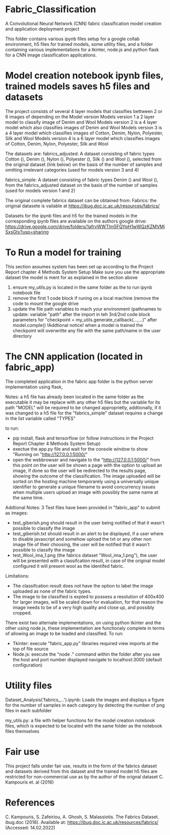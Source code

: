 # Fabric_Classification
A Convolutional Neural Network (CNN) fabric classification model creation and application deployment project

This folder contains various ipynb files setup for a google collab environment, h5 files for trained models, some utility files, and a folder containing various
implementations for a tkinter, node.js and python flask for a CNN image classification applications.

# Model creation notebook ipynb files, trained models saves h5 files and datasets
The project consists of several 4 layer models that classifies bettween 2 or 6 images of depending on the Model version
Models version 1 a 2 layer model to classify image of Denim and Wool
Models version 2 is a 4 layer model which also classifies images of Denim and Wool
Models version 3 is a 4 layer model which classifies images of Cotton, Denim, Nylon, Polyester, Silk and Wool
Models version 4 is a 6 layer model which classifies images of Cotton, Denim, Nylon, Polyester, Silk and Wool

The datasets are: 
fabrics_adjusted: A dataset consisting of fabric types Cotton (), Denim (), Nylon (), Polyester (), Silk () and Wool (), selected from the original dataset (link below) 
on the basis of the number of samples and omitting irrelevant categories
(used for models version 3 and 4)

fabrics_simple: A dataset consisting of fabric types Denim () and Wool (), from the fabrics_adjusted dataset on the basis of the number of samples
(used for models version 1 and 2)

The original complete fabrics dataset can be obtained from:
Fabrics: the original datasete is vailable at https://ibug.doc.ic.ac.uk/resources/fabrics/

Datasets for the ipynb files and h5 for the trained models in the corresponding ipynb files are available on the authors google drive:
https://drive.google.com/drive/folders/1afrvWWTIm5FQYpH1wWQzKZMVMjSxsGtx?usp=sharing

# To Run a model for training
This section assumes system has been set up according to the Project Report chapter 4 Methods System Setup
Make sure you use the appropriate dataset the model is ment for as explained in the section above
1. ensure my_utils.py is located in the same folder as the to run ipynb notebook file
2. remove the first 1 code block if runing on a local machine (remove the code to mount the google drive
3. update the file path variables to mach your environment 
(pathnames to update: 	variable "path" after the import in teh 3rd/2nd code block
						parameters for "checkpoint = my_utils.generate_callback(...,...)" after model.comple()
!Addtional notice!
when a model is trained the checkpoint will overwritte any file with the same path/name
in the user directory

# The CNN application (located in fabric_app)
The completed application in the fabric app folder is the python server implementation using flask,

Notes: a h5 file has already been located in the same folder as the executable
		it may be replace with any other h5 files but the variable for its path "MODEL" will be required to be changed approprietly,
		addtionally, if it was changed to a h5 file for the "fabrics_simple"
		dataset requires a change in the list variable called "TYPES"

to run:
- pip install, flask and tensorflow (or follow instructions in the Project Report Chapter 4 Methods System Setup)
- exectue the app.py file and wait for the console window to show "Running on "http://127.0.0.1:5000/"
- open the webbrowser and navigate to the "http://127.0.0.1:5000/"
from this point on the user will be shown a page with the option to upload an image, if done so
the user will be redirected to the results page, showing the outcome of the classification.
The image uploaded will be sorted on the hosting machine temporarely using a universally unique identifier to generate a unique filename to avoid concurrency issues
when multiple users upload an image with possibly the same name at the same time.

Addtional Notes:
3 Test files have been provided in "fabric_app" to submit as images:
- test_giberish.png should result in the user being notified of that it wasn't possible to classify the image
- test_giberish.txt should result in an alert to be displayed, if a user where to disable javascript and somehow upload the txt
  or any other non image file of their choosing, the user will be notified that it wasn't possible to classify the image
- test_Wool_ima_1.png (the fabrics dataset "Wool_ima_1.png"), the user will be presented with a classifcation result, in case of the
  original model configured it will present wool as the identifed fabric.

Limitations:
- The classifcation result does not have the option to label the image uploaded as none of the fabric types.
- The image to be classified is expted to possess a resolution of 400x400 for larger images, will be scaled down for evaluation,
  for that reason the image needs to be of a very high quality and close up, and possibly cropped.

There exist two alternate implementations, on using python tkinter and the other using node js,
these implementation are functionaly complete in terms of allowing an image to be loaded and classified.
To run:
- Tkinter: execute "fabric_app.py" libraries required view imports at the top of file source
- Node.js: execute the "node ." command within the folder after you see the host and port number displayed
  navigate to localhost:3000 (default configuration)
  
# Utility files
Dataset_Analysis('fabrics_...').ipynb:
Loads the images and displays a figure for the number of samples in each category by detecting the number of png files in each subfolder

my_utils.py:
a file with helper functions for the model creation notebook files, which is expected to be located with the same folder as the notebook files themselves

# Fair use
This project falls under fair use, results in the form of the fabrics dataset and datasets derived from this dataset and the trained model h5 files
are restricted for non-commercial use as by the author of the orignal dataset C. Kampouris et. al (2016)

# References
C. Kampouris, S. Zafeiriou, A. Ghosh, S. Malassiotis. The Fabrics Dataset. ibug.doc (2016). 
Available at: <https://ibug.doc.ic.ac.uk/resources/fabrics/> (Accessed: 14.02.2022)
